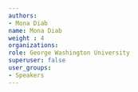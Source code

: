 ```yaml
---
authors:
- Mona Diab
name: Mona Diab
weight : 4
organizations:
role: George Washington University
superuser: false
user_groups:
- Speakers
---
```



